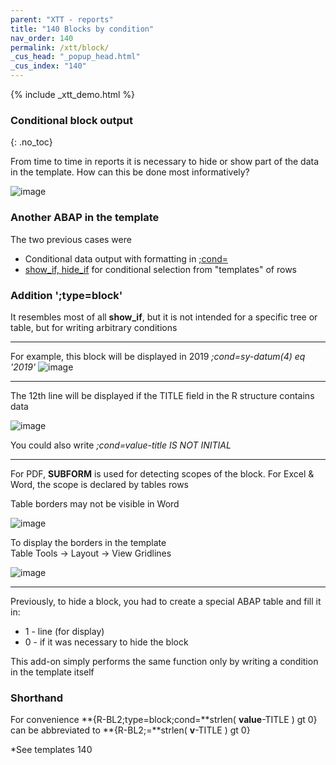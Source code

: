 ```yaml
---
parent: "XTT - reports"
title: "140 Blocks by condition"
nav_order: 140
permalink: /xtt/block/
_cus_head: "_popup_head.html"
_cus_index: "140"
---
```


{% include _xtt_demo.html %}

### Conditional block output
{: .no_toc}

From time to time in reports it is necessary to hide or show part of the data in the template.
How can this be done most informatively?

![image](https://user-images.githubusercontent.com/36256417/103118647-153a9200-469a-11eb-9a26-35cce364830d.png)


### Another ABAP in the template
The two previous cases were
* Conditional data output with formatting in [;cond=](../cond/)
* [show_if, hide_if](../tree-output-level-by-condition/) for conditional selection from "templates" of rows

### Addition ';type=block'
It resembles most of all **show_if**, but it is not intended for a specific tree or table, but for writing arbitrary conditions

***

For example, this block will be displayed in 2019 *;cond=sy-datum(4) eq '2019'*
![image](https://user-images.githubusercontent.com/36256417/103118035-6432f800-4697-11eb-9e68-ce6b97282058.png)

***

The 12th line will be displayed if the TITLE field in the R structure contains data

![image](https://user-images.githubusercontent.com/36256417/103118421-fa1b5280-4698-11eb-8070-cd42e825d340.png)

You could also write *;cond=value-title IS NOT INITIAL*

***

For PDF, **SUBFORM** is used for detecting scopes of the block. For Excel & Word, the scope is declared by tables rows

Table borders may not be visible in Word

![image](https://user-images.githubusercontent.com/36256417/103119075-f937f000-469b-11eb-9bd6-8a525f040690.png)

To display the borders in the template\
Table Tools -> Layout -> View Gridlines

![image](https://user-images.githubusercontent.com/36256417/103119044-cee63280-469b-11eb-8852-68a6a02b88fe.png)

***

Previously, to hide a block, you had to create a special ABAP table and fill it in:
* 1 - line (for display)
* 0 - if it was necessary to hide the block

This add-on simply performs the same function only by writing a condition in the template itself

### Shorthand
For convenience **{R-BL2;type=block;cond=**strlen( **value**-TITLE ) gt 0} can be abbreviated to **{R-BL2;=**strlen( **v**-TITLE ) gt 0}

  *See templates 140
